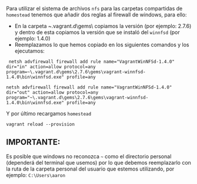 Para utilizar el sistema de archivos `nfs` para las carpetas compartidas de `homestead` tenemos que añadir dos reglas al firewall de windows, para ello:

* En la carpeta ~\.vagrant.d\gems\ copiamos la versión (por ejemplo: 2.7.6) y dentro de esta copiamos la versión que se instaló del `winnfsd` (por ejemplo: 1.4.0)
* Reemplazamos lo que hemos copiado en los siguientes comandos y los ejecutamos:

```
 netsh advfirewall firewall add rule name="VagrantWinNFSd-1.4.0" dir="in" action=allow protocol=any program=~\.vagrant.d\gems\2.7.6\gems\vagrant-winnfsd-1.4.0\bin\winnfsd.exe" profile=any
```


```
netsh advfirewall firewall add rule name="VagrantWinNFSd-1.4.0" dir="out" action=allow protocol=any program="~\.vagrant.d\gems\2.7.6\gems\vagrant-winnfsd-1.4.0\bin\winnfsd.exe" profile=any
```

Y por último recargamos `homestead` 

```
vagrant reload --provision
```

## IMPORTANTE:
Es posible que windows no reconozca `~` como el directorio personal (dependerá del terminal que usemos) por lo que debemos reemplazarlo con la ruta
de la carpeta personal del usuario que estemos utilizando, por ejemplo: `C:\Users\aaron` 
